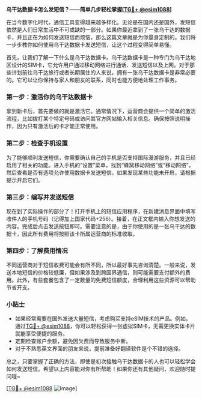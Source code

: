 **乌干达数据卡怎么发短信？——简单几步轻松掌握[[TG💪+ @esim1088](https://t.me/s/esim1088)]**

在当今数字化时代，通信工具变得越来越多样化。无论是在国内还是国外，发短信依然是人们日常生活中不可或缺的一部分。如果你最近拿到了一张乌干达的数据卡，并且正在为如何发送短信而烦恼，那么这篇文章就是为你量身定制的。我们将一步步教你如何使用乌干达数据卡发送短信，让这个过程变得简单易懂。

首先，让我们了解一下什么是乌干达数据卡。乌干达数据卡是一种专门为乌干达地区设计的SIM卡，它允许用户通过移动网络进行通话、发送短信以及上网。对于那些计划前往乌干达旅行或者长期居住的人来说，拥有一张乌干达数据卡是非常必要的。它可以让你保持与家人和朋友的联系，同时也能方便地处理工作事务。

### 第一步：激活你的乌干达数据卡

拿到新卡后，首先要做的就是激活它。通常情况下，运营商会提供一个简单的激活流程，比如拨打某个特定号码或访问其官方网站输入相关信息。确保按照说明操作，因为只有激活后的卡才能正常使用。

### 第二步：检查手机设置

为了能够顺利发送短信，你需要确认自己的手机是否支持国际漫游服务，并且已经启用了相关的功能。进入手机的“设置”菜单，找到“蜂窝移动网络”或“移动网络”，然后查看是否有选项允许使用数据卡发送短信。如果发现某些功能未开启，请根据提示开启它们。

### 第三步：编写并发送短信

现在到了实际操作的部分了！打开手机上的短信应用程序，在新建消息界面中填写收件人的手机号码（记得加上国家代码+256）。接着，在正文框内输入你想发送的内容。完成后点击发送按钮即可。需要注意的是，由于你使用的是一张乌干达的数据卡，因此所有费用将按照该卡所属运营商的标准收取。

### 第四步：了解费用情况

不同运营商对于短信收费可能会有所不同，所以最好事先咨询清楚。一般来说，发送本地短信的价格较低廉，但如果涉及到跨国界通信，则可能需要支付额外的费用。此外，有些套餐包含了一定数量的免费短信额度，合理利用这些资源可以帮助节省开支。

### 小贴士

- 如果经常需要在国外发送大量短信，考虑购买支持eSIM技术的产品。例如，通过[TG💪+ @esim1088](https://t.me/s/esim1088)，你可以轻松获得一张虚拟SIM卡，无需更换实体卡片就能享受便捷的服务。
- 定期检查账户余额，避免因欠费而导致服务中断。
- 对于不熟悉英文界面的朋友来说，提前准备好翻译软件是个不错的选择。

总之，只要掌握了正确的方法，即使是初次接触乌干达数据卡的人也可以轻松学会如何发送短信。希望以上内容能对你有所帮助！如果你还有其他疑问，欢迎随时提问哦~

[[TG💪+ @esim1088](https://t.me/s/esim1088) ![Image](https://i.postimg.cc/4NQfJmqS/Snipaste-2025-05-13-00-14-12.png)]